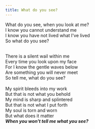 ```yaml
---
title: What do you see?
---
```


What do you see, when you look at me?<br/>
I know you cannot understand me<br/>
I know you have not lived what I've lived<br/>
So what do you see?<br/>
<!--more-->
<br/>There is a silent wail within me<br/>
Every time you look upon my face<br/>
For I know the gentle waves below<br/>
Are something you will never meet<br/>
So tell me, what do you see?<br/>
<br/>My spirit bleeds into my work<br/>
But that is not what you behold<br/>
My mind is sharp and splintered<br/>
But that is not what I put forth<br/>
My soul is torn and worn<br/>
But what does it matter<br/>
***When you won't tell me what you see?***<br/>
